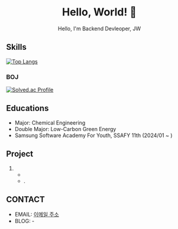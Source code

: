 <!--
**ji-ooo/ji-ooo** is a ✨ _special_ ✨ repository because its `README.md` (this file) appears on your GitHub profile.

Here are some ideas to get you started:

- 🔭 I’m currently working on ...
- 🌱 I’m currently learning ...
- 👯 I’m looking to collaborate on ...
- 🤔 I’m looking for help with ...
- 💬 Ask me about ...
- 📫 How to reach me: ...
- 😄 Pronouns: ...
- ⚡ Fun fact: ...
-->

<h1 align="center">Hello, World! 👋</h1>

<p align="center">
  Hello, I'm Backend Devleoper, JW
</p>

## Skills
[![Top Langs](https://github-readme-stats.vercel.app/api/top-langs/?username=ji-ooo&layout=compact)](https://github.com/ji-ooo)

### BOJ

[![Solved.ac Profile](http://mazassumnida.wtf/api/v2/generate_badge?boj=chlwldn0409)](https://solved.ac/chlwldn0409)

## Educations
- Major: Chemical Engineering
- Double Major: Low-Carbon Green Energy
- Samsung Software Academy For Youth, SSAFY 11th (2024/01 ~ )
## Project

1. -
   - .

## CONTACT

- EMAIL: [이메일 주소](mailto:andyandy0409@naver.com)
- BLOG: -

